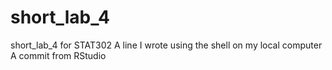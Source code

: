 # short_lab_4
short_lab_4 for STAT302
A line I wrote using the shell on my local computer
A commit from RStudio
